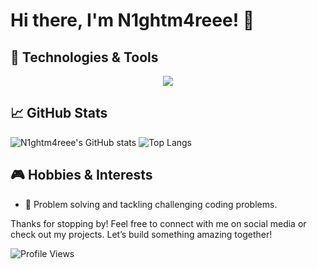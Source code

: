 
# Hi there, I'm N1ghtm4reee! 👋

## 🔧 Technologies & Tools

<p align="center">
  <a href="https://skillicons.dev">
    <img src="https://skillicons.dev/icons?i=git,docker,c,cpp,postman,vscode,linux,github,githubactions,bash,terraform,ansible,prometheus,grafana,elasticsearch" />
  </a>
</p>

## 📈 GitHub Stats
![N1ghtm4reee's GitHub stats](https://github-readme-stats.vercel.app/api?username=N1ghtm4reee&show_icons=true&theme=radical)
![Top Langs](https://github-readme-stats.vercel.app/api/top-langs/?username=N1ghtm4reee&layout=compact&theme=radical)

## 🎮 Hobbies & Interests
- 🧩 Problem solving and tackling challenging coding problems.

Thanks for stopping by! Feel free to connect with me on social media or check out my projects. Let’s build something amazing together!

![Profile Views](https://komarev.com/ghpvc/?username=N1ghtm4reee&color=blue)
``` ▋
